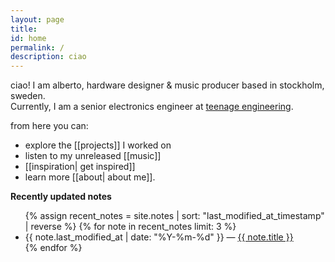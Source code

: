 ```yaml
---
layout: page
title: 
id: home
permalink: /
description: ciao
---
```

ciao! 
I am alberto,  hardware designer & music producer based in stockholm, sweden.  
Currently, I am a senior electronics engineer at [teenage engineering](https://teenage.engineering/).

from here you can:  

- explore the [[projects]] I worked on
- listen to my unreleased [[music]]
- [[inspiration| get inspired]]
- learn more [[about| about me]].  


<strong>Recently updated notes</strong>
<ul>
  {% assign recent_notes = site.notes | sort: "last_modified_at_timestamp" | reverse %}
  {% for note in recent_notes limit: 3 %}
    <li>
      {{ note.last_modified_at | date: "%Y-%m-%d" }} — <a class="internal-link" href="{{ site.baseurl }}{{ note.url }}">{{ note.title }}</a>
    </li>
  {% endfor %}
</ul>


